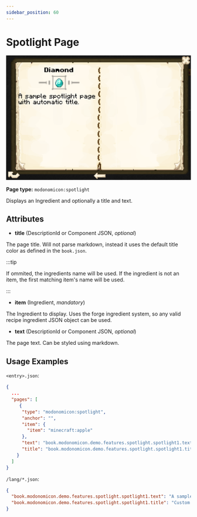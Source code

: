 ```yaml
---
sidebar_position: 60
---
```


# Spotlight Page

![Spotlight Page](/img/docs/basics/page-types/spotlight-page.png)

**Page type:** `modonomicon:spotlight`

Displays an Ingredient and optionally a title and text.

## Attributes

* **title** (DescriptionId or Component JSON, _optional_)

The page title. Will not parse markdown, instead it uses the default title color as defined in the `book.json`.   

:::tip

If ommited, the ingredients name will be used. If the ingredient is not an item, the first matching item's name will be used.

:::

<!-- TODO: link to book settings here -->

* **item** (Ingredient, _mandatory_)

The Ingredient to display. Uses the forge ingredient system, so any valid recipe ingredient JSON object can be used.

* **text** (DescriptionId or Component JSON, _optional_)

The page text. Can be styled using markdown.

## Usage Examples

`<entry>.json`:

```json
{
  ...
  "pages": [
     {
      "type": "modonomicon:spotlight",
      "anchor": "",
      "item": {
        "item": "minecraft:apple"
      },
      "text": "book.modonomicon.demo.features.spotlight.spotlight1.text",
      "title": "book.modonomicon.demo.features.spotlight.spotlight1.title"
    }
  ]
}
```  

`/lang/*.json`:

```json
{
  "book.modonomicon.demo.features.spotlight.spotlight1.text": "A sample spotlight page with custom title.",
  "book.modonomicon.demo.features.spotlight.spotlight1.title": "Custom Title"
}
```
